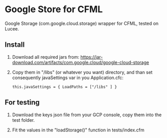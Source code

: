 # Google Store for CFML
Google Storage (com.google.cloud.storage) wrapper for CFML, tested on Lucee.

## Install
1. Download all required jars from:
https://jar-download.com/artifacts/com.google.cloud/google-cloud-storage

2. Copy them in "/libs" (or whatever you want) directory, and than set consequently javaSettings var in you Application.cfc:
    
    ``
	this.javaSettings = {
		LoadPaths = ["/libs" ]
    }
    ``

## For testing

1. Download the keys json file from your GCP console, copy them into the test folder.

2. Fit the values in the "loadStorage()" function in tests/index.cfm
